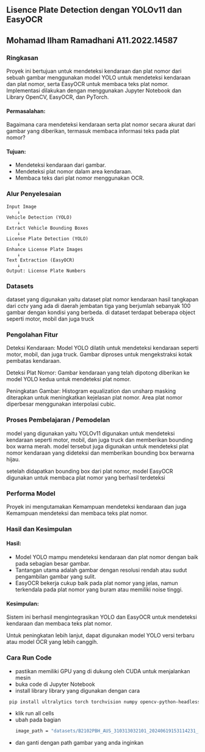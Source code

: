 ## Lisence Plate Detection dengan YOLOv11 dan EasyOCR

## Mohamad Ilham Ramadhani A11.2022.14587

### Ringkasan
Proyek ini bertujuan untuk mendeteksi kendaraan dan plat nomor dari sebuah gambar menggunakan model YOLO untuk mendeteksi kendaraan dan plat nomor, serta EasyOCR untuk membaca teks plat nomor. 
Implementasi dilakukan dengan menggunakan Jupyter Notebook dan Library OpenCV, EasyOCR, dan PyTorch.

#### Permasalahan:
Bagaimana cara mendeteksi kendaraan serta plat nomor secara akurat dari gambar yang diberikan, termasuk membaca informasi teks pada plat nomor?

#### Tujuan:
- Mendeteksi kendaraan dari gambar.
- Mendeteksi plat nomor dalam area kendaraan.
- Membaca teks dari plat nomor menggunakan OCR.

### Alur Penyelesaian
```
Input Image
    ↓
Vehicle Detection (YOLO)
    ↓
Extract Vehicle Bounding Boxes
    ↓
License Plate Detection (YOLO)
    ↓
Enhance License Plate Images
    ↓
Text Extraction (EasyOCR)
    ↓
Output: License Plate Numbers
```

### Datasets
dataset yang digunakan yaitu dataset plat nomor kendaraan hasil tangkapan dari cctv yang ada di daerah jembatan tiga yang berjumlah sebanyak 100 gambar dengan kondisi yang berbeda. 
di dataset terdapat beberapa object seperti motor, mobil dan juga truck

### Pengolahan Fitur

Deteksi Kendaraan:
Model YOLO dilatih untuk mendeteksi kendaraan seperti motor, mobil, dan juga truck.
Gambar diproses untuk mengekstraksi kotak pembatas kendaraan.

Deteksi Plat Nomor:
Gambar kendaraan yang telah dipotong diberikan ke model YOLO kedua untuk mendeteksi plat nomor.

Peningkatan Gambar:
Histogram equalization dan unsharp masking diterapkan untuk meningkatkan kejelasan plat nomor.
Area plat nomor diperbesar menggunakan interpolasi cubic.

### Proses Pembelajaran / Pemodelan
model yang digunakan yaitu YOLOv11 digunakan untuk mendeteksi kendaraan seperti motor, mobil, dan juga truck dan memberikan bounding box warna merah. model tersebut juga digunakan untuk mendeteksi plat nomor kendaraan yang dideteksi
dan memberikan bounding box berwarna hijau.

setelah didapatkan bounding box dari plat nomor, model EasyOCR digunakan untuk membaca plat nomor yang berhasil terdeteksi

### Performa Model
Proyek ini mengutamakan Kemampuan mendeteksi kendaraan dan juga Kemampuan mendeteksi dan membaca teks plat nomor.

### Hasil dan Kesimpulan

#### Hasil:
- Model YOLO mampu mendeteksi kendaraan dan plat nomor dengan baik pada sebagian besar gambar.
- Tantangan utama adalah gambar dengan resolusi rendah atau sudut pengambilan gambar yang sulit.
- EasyOCR bekerja cukup baik pada plat nomor yang jelas, namun terkendala pada plat nomor yang buram atau memiliki noise tinggi.

#### Kesimpulan:

Sistem ini berhasil mengintegrasikan YOLO dan EasyOCR untuk mendeteksi kendaraan dan membaca teks plat nomor.

Untuk peningkatan lebih lanjut, dapat digunakan model YOLO versi terbaru atau model OCR yang lebih canggih.

### Cara Run Code
- pastikan memiliki GPU yang di dukung oleh CUDA untuk menjalankan mesin
- buka code di Jupyter Notebook
- install library library yang digunakan dengan cara
 ```bash
  pip install ultralytics torch torchvision numpy opencv-python-headless matplotlib easyocr
 ```
- klik run all cells
- ubah pada bagian
  ```bash
  image_path = "datasets/B2102PBH_AUS_310313032101_20240619153114231_X1036Y640W38H21_Motorcycle_Audi_unknown_031_02_08614.jpg"
  ```
- dan ganti dengan path gambar yang anda inginkan
